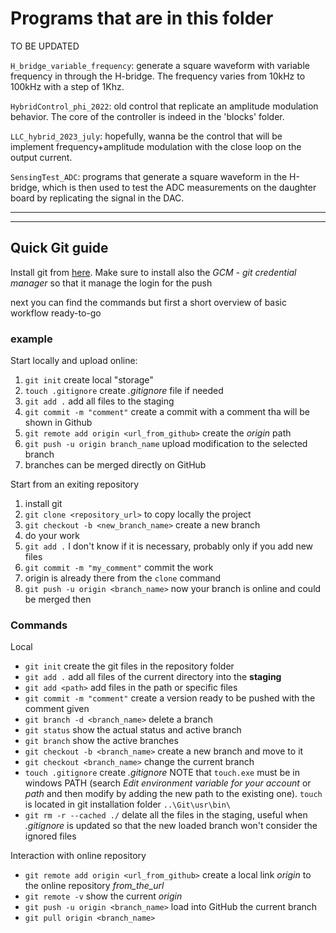# Programs that are in this folder

TO BE UPDATED

`H_bridge_variable_frequency`: generate a square waveform with variable frequency in through the H-bridge. The frequency varies from 10kHz to 100kHz with a step of 1Khz.

`HybridControl_phi_2022`: old control that replicate an amplitude modulation behavior. The core of the controller is indeed in the 'blocks' folder.

`LLC_hybrid_2023_july`: hopefully, wanna be the control that will be implement  frequency+amplitude modulation with the close loop on the output current.

`SensingTest_ADC`: programs that generate a square waveform in the H-bridge, which is then used to test the ADC measurements on the daughter board by replicating the signal in the DAC.

---
---

## Quick Git guide

Install git from [here](https://git-scm.com/downloads). Make sure to install also the *GCM - git credential manager* so that it manage the login for the push

next you can find the commands but first a short overview of basic workflow ready-to-go

### example

Start locally and upload online:

1. `git init` create local "storage"
2. `touch .gitignore` create *.gitignore* file if needed
3. `git add .` add all files to the staging
4. `git commit -m "comment"` create a commit with a comment tha will be shown in Github
5. `git remote add origin <url_from_github>` create the *origin* path
6. `git push -u origin branch_name` upload modification to the selected branch
7. branches can be merged directly on GitHub

Start from an exiting repository

1. install git
2. `git clone <repository_url>` to copy locally the project
3. `git checkout -b <new_branch_name>` create a new branch
4. do your work
5. `git add .` I don't know if it is necessary, probably only if you add new files
6. `git commit -m "my_comment"` commit the work
7. origin is already there from the `clone` command
8. `git push -u origin <branch_name>` now your branch is online and could be merged then

### Commands

Local

- `git init` create the git files in the repository folder
- `git add .` add all files of the current directory into the **staging**
- `git add <path>` add files in the path or specific files
- `git commit -m "comment"` create a version ready to be pushed with the comment given
- `git branch -d <branch_name>` delete a branch
- `git status` show the actual status and active branch
- `git branch` show the active branches
- `git checkout -b <branch_name>` create a new branch and move to it
- `git checkout <branch_name>` change the current branch
- `touch .gitignore` create *.gitignore* NOTE that `touch.exe` must be in windows PATH (search *Edit environment variable for your account* or *path* and then modify by adding the new path to the existing one). `touch` is located in git installation folder `..\Git\usr\bin\`
- `git rm -r --cached ./` delate all the files in the staging, useful when *.gitignore* is updated so that the new loaded branch won't consider the ignored files

Interaction with online repository

- `git remote add origin <url_from_github>` create a local link *origin* to the online repository *from_the_url*
- `git remote -v` show the current *origin*
- `git push -u origin <branch_name>` load into GitHub the current branch
- `git pull origin <branch_name>`


